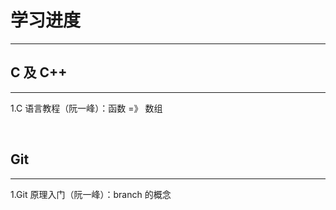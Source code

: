 # 学习进度

---

## C 及 C++

---

1.C 语言教程（阮一峰）：函数 =》 数组

<br />

## Git

---

1.Git 原理入门（阮一峰）：branch 的概念
